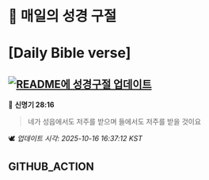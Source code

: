 # 🙏 매일의 성경 구절
# [Daily Bible verse]
## [![README에 성경구절 업데이트](https://github.com/DONGSUKA/first_test/actions/workflows/update-readme-bible.yml/badge.svg)](https://github.com/DONGSUKA/first_test/actions/workflows/update-readme-bible.yml)
<!-- START_BIBLE_VERSE -->
📖 **신명기 28:16**
> 네가 성읍에서도 저주를 받으며 들에서도 저주를 받을 것이요

🕊️ _업데이트 시각: 2025-10-16 16:37:12 KST_
  <!-- END_BIBLE_VERSE -->
## GITHUB_ACTION
